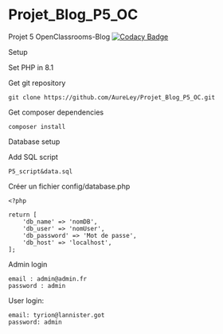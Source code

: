 # Projet_Blog_P5_OC

Projet 5 OpenClassrooms-Blog 
[![Codacy Badge](https://app.codacy.com/project/badge/Grade/654c7e4722544438b00ea9d75b74c85e)](https://www.codacy.com/gh/AureLey/Projet_Blog_P5_OC/dashboard?utm_source=github.com&amp;utm_medium=referral&amp;utm_content=AureLey/Projet_Blog_P5_OC&amp;utm_campaign=Badge_Grade)

Setup

Set PHP in 8.1

Get git repository

```
git clone https://github.com/AureLey/Projet_Blog_P5_OC.git
```

Get composer dependencies

```
composer install
```

Database setup

Add SQL script 
```
P5_script&data.sql
```

Créer un fichier config/database.php

```
<?php

return [
    'db_name' => 'nomDB',
    'db_user' => 'nomUser',
    'db_password' => 'Mot de passe',
    'db_host' => 'localhost',
];
```


Admin login 

```
email : admin@admin.fr
password : admin
```

User login:

```
email: tyrion@lannister.got	
password: admin
```
